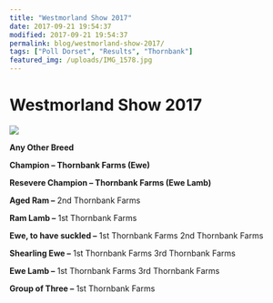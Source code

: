 ```yaml
---
title: "Westmorland Show 2017"
date: 2017-09-21 19:54:37
modified: 2017-09-21 19:54:37
permalink: blog/westmorland-show-2017/
tags: ["Poll Dorset", "Results", "Thornbank"]
featured_img: /uploads/IMG_1578.jpg
---
```


# Westmorland Show 2017

![](/uploads/IMG_1578.jpg)

**Any Other Breed**

**Champion – Thornbank Farms (Ewe)**

**Resevere Champion – Thornbank Farms (Ewe Lamb)**

**Aged Ram –** 2nd Thornbank Farms

**Ram Lamb –** 1st Thornbank Farms

**Ewe, to have suckled –** 1st Thornbank Farms 2nd Thornbank Farms

**Shearling Ewe –** 1st Thornbank Farms 3rd Thornbank Farms

**Ewe Lamb –** 1st Thornbank Farms 3rd Thornbank Farms

**Group of Three –** 1st Thornbank Farms
